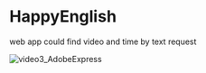 # HappyEnglish

web app could find video and time by text request

![video3_AdobeExpress](https://user-images.githubusercontent.com/88777856/172345555-b125f439-7a35-42cc-a0bb-1b33894f602e.gif)

